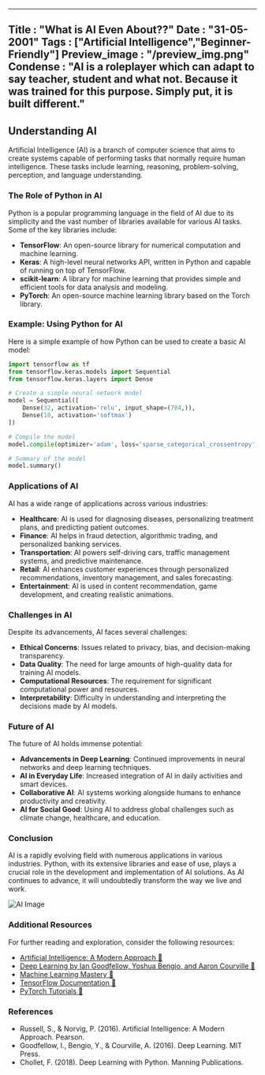 ------
Title : "What is AI Even About??" 
Date : "31-05-2001"
Tags : ["Artificial Intelligence","Beginner-Friendly"]
Preview_image : "/preview_img.png"
Condense : "AI is a roleplayer which can adapt to say teacher, student and what not. Because it was trained for this purpose. Simply put, it is built different."
------

## Understanding AI

Artificial Intelligence (AI) is a branch of computer science that aims to create systems capable of performing tasks that normally require human intelligence. These tasks include learning, reasoning, problem-solving, perception, and language understanding.

### The Role of Python in AI

Python is a popular programming language in the field of AI due to its simplicity and the vast number of libraries available for various AI tasks. Some of the key libraries include:

- **TensorFlow**: An open-source library for numerical computation and machine learning.
- **Keras**: A high-level neural networks API, written in Python and capable of running on top of TensorFlow.
- **scikit-learn**: A library for machine learning that provides simple and efficient tools for data analysis and modeling.
- **PyTorch**: An open-source machine learning library based on the Torch library.

### Example: Using Python for AI

Here is a simple example of how Python can be used to create a basic AI model:

```python
import tensorflow as tf
from tensorflow.keras.models import Sequential
from tensorflow.keras.layers import Dense

# Create a simple neural network model
model = Sequential([
    Dense(32, activation='relu', input_shape=(784,)),
    Dense(10, activation='softmax')
])

# Compile the model
model.compile(optimizer='adam', loss='sparse_categorical_crossentropy', metrics=['accuracy'])

# Summary of the model
model.summary()
```

### Applications of AI

AI has a wide range of applications across various industries:

- **Healthcare**: AI is used for diagnosing diseases, personalizing treatment plans, and predicting patient outcomes.
- **Finance**: AI helps in fraud detection, algorithmic trading, and personalized banking services.
- **Transportation**: AI powers self-driving cars, traffic management systems, and predictive maintenance.
- **Retail**: AI enhances customer experiences through personalized recommendations, inventory management, and sales forecasting.
- **Entertainment**: AI is used in content recommendation, game development, and creating realistic animations.

### Challenges in AI

Despite its advancements, AI faces several challenges:

- **Ethical Concerns**: Issues related to privacy, bias, and decision-making transparency.
- **Data Quality**: The need for large amounts of high-quality data for training AI models.
- **Computational Resources**: The requirement for significant computational power and resources.
- **Interpretability**: Difficulty in understanding and interpreting the decisions made by AI models.

### Future of AI

The future of AI holds immense potential:

- **Advancements in Deep Learning**: Continued improvements in neural networks and deep learning techniques.
- **AI in Everyday Life**: Increased integration of AI in daily activities and smart devices.
- **Collaborative AI**: AI systems working alongside humans to enhance productivity and creativity.
- **AI for Social Good**: Using AI to address global challenges such as climate change, healthcare, and education.

### Conclusion

AI is a rapidly evolving field with numerous applications in various industries. Python, with its extensive libraries and ease of use, plays a crucial role in the development and implementation of AI solutions. As AI continues to advance, it will undoubtedly transform the way we live and work.

![AI Image](/Blogs/what_is_ai/my_gif.gif)

### Additional Resources

For further reading and exploration, consider the following resources:

- [Artificial Intelligence: A Modern Approach 🔗](http://aima.cs.berkeley.edu/)
- [Deep Learning by Ian Goodfellow, Yoshua Bengio, and Aaron Courville 🔗](https://www.deeplearningbook.org/)
- [Machine Learning Mastery 🔗](https://machinelearningmastery.com/)
- [TensorFlow Documentation 🔗](https://www.tensorflow.org/learn)
- [PyTorch Tutorials 🔗](https://pytorch.org/tutorials/)

### References

- Russell, S., & Norvig, P. (2016). Artificial Intelligence: A Modern Approach. Pearson.
- Goodfellow, I., Bengio, Y., & Courville, A. (2016). Deep Learning. MIT Press.
- Chollet, F. (2018). Deep Learning with Python. Manning Publications.